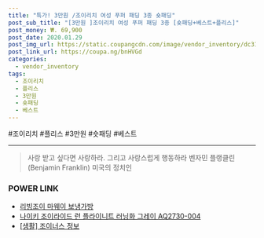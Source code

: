```yaml
--- 
title: "특가! 3만원 /조이리치 여성 푸퍼 패딩 3종 숏패딩" 
post_sub_title: "[3만원 ]조이리치 여성 푸퍼 패딩 3종 [숏패딩+베스트+플리스]" 
post_money: ₩. 69,900 
post_date: 2020.01.29 
post_img_url: https://static.coupangcdn.com/image/vendor_inventory/dc31/5f79744b12c0b496df615adf51778b2964abb20056135b2299ebb9cfff37.jpg 
post_link_url: https://coupa.ng/bnHVGd 
categories: 
  - vendor_inventory 
tags: 
  - 조이리치 
  - 플리스 
  - 3만원 
  - 숏패딩 
  - 베스트 
--- 
```

  #조이리치 #플리스 #3만원 #숏패딩 #베스트 
<hr> 

> 사랑 받고 싶다면 사랑하라. 그리고 사랑스럽게 행동하라 벤자민 플랭클린 (Benjamin Franklin) 미국의 정치인 


### POWER LINK

* <a href="https://blog.naver.com/santokki14/221785164971" target="_blank">리빙조이 마웨이 보냉가방</a>
* <a href="https://blog.naver.com/sakai111/221784459319" target="_blank">나이키 조이라이드 런 플라이니트 러닝화 그레이 AQ2730-004</a>
* <a href="https://blog.naver.com/fasyy4321/221766249885" target="_blank"> [생활] 조이너스 정보 </a>

